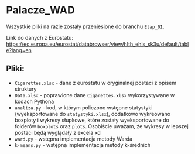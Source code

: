# Palacze_WAD

Wszystkie pliki na razie zostały przeniesione do branchu `Etap_01`.

Link do danych z Eurostatu: https://ec.europa.eu/eurostat/databrowser/view/hlth_ehis_sk3u/default/table?lang=en

## Pliki:
- `Cigarettes.xlsx` - dane z eurostatu w oryginalnej postaci z opisem struktury
- `Data.xlsx` - poprawione dane `Cigarettes.xlsx` wykorzystywane w kodach Pythona
- `analiza.py` - kod, w którym policzono wstępne statystyki (wyeksportowane do `statystyki.xlsx`), dodatkowo wykreowano boxploty i wykresy słupkowe, które zostały wyeksportowane do folderów `boxplots` oraz `plots`. Osobiście uważam, że wykresy w lepszej postaci będą wyglądały z excela xd
- `ward.py` - wstępna implementacja metody Warda
- `k-means.py` - wstępna implementacja metody k-średnich
